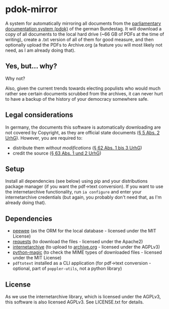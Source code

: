 # pdok-mirror

A system for automatically mirroring all documents from the [parliamentary documentation system (pdok)](http://pdok.bundestag.de/) of the german Bundestag. It will download a copy of all documents to the local hard drive (~66 GB of PDFs at the time of writing), create a .txt version of all of them for good measure, and then optionally upload the PDFs to Archive.org (a feature you will most likely not need, as I am already doing that).

## Yes, but... why?
Why not?

Also, given the current trends towards electing populists who would much rather see certain documents scrubbed from the archives, it can never hurt to have a backup of the history of your democracy somewhere safe.

## Legal considerations
In germany, the documents this software is automatically downloading are not covered by Copyright, as they are official state documents ([§ 5 Abs. 2 UrhG](https://www.gesetze-im-internet.de/urhg/__5.html)). However, you are required to:
* distribute them *without modifications* ([§ 62 Abs. 1 bis 3 UrhG](https://www.gesetze-im-internet.de/urhg/__62.html))
* credit the source ([§ 63 Abs. 1 und 2 UrhG](https://www.gesetze-im-internet.de/urhg/__63.html))

## Setup
Install all dependencies (see below) using pip and your distributions package manager (if you want the pdf->text conversion). If you want to use the internetarchive functionality, run ``ia configure`` and enter your internetarchive credentials (but again, you probably don't need that, as I'm already doing that).

## Dependencies
* [peewee](https://github.com/coleifer/peewee) (as the ORM for the local database - licensed under the MIT License)
* [requests](http://docs.python-requests.org/en/master/) (to download the files - licensed under the Apache2)
* [internetarchive](https://internetarchive.readthedocs.io/en/latest/) (to upload to [archive.org](https://archive.org) - licensed under the AGPLv3)
* [python-magic](https://github.com/ahupp/python-magic) (to check the MIME types of downloaded files - licensed under the MIT License)
* ``pdftotext`` installed as a CLI application (for pdf->text conversion - optional, part of ``poppler-utils``, not a python library)

## License
As we use the internetarchive library, which is licensed under the AGPLv3, this software is also licensed AGPLv3. See LICENSE.txt for details.